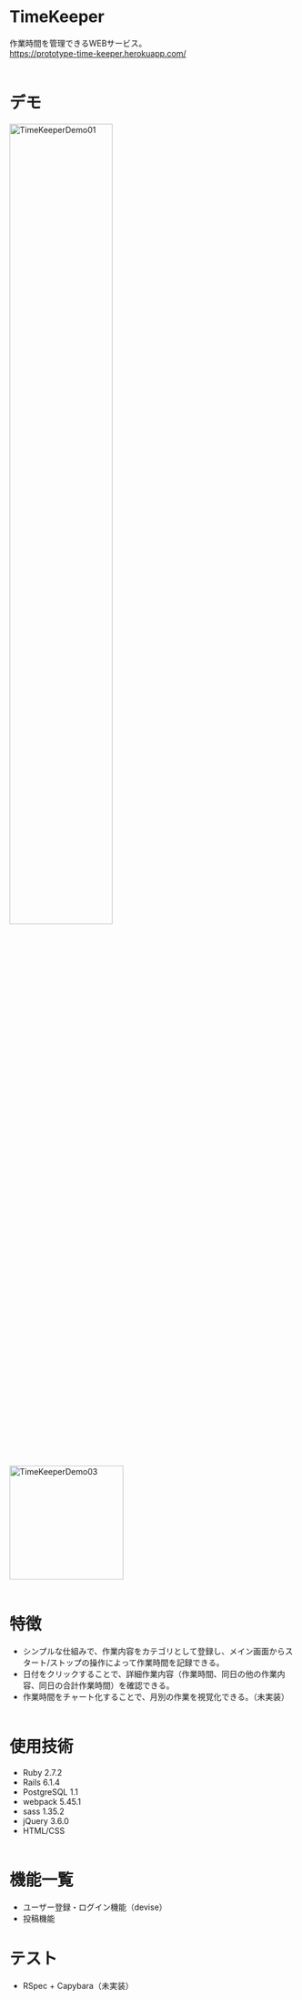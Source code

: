 # TimeKeeper
作業時間を管理できるWEBサービス。<BR>
https://prototype-time-keeper.herokuapp.com/
<br><br>
# デモ
<img width="60%" alt="TimeKeeperDemo01" src="https://user-images.githubusercontent.com/77390191/127632663-2868b0b2-5688-42d2-991a-84d03cb66d16.png"><br>

<img width="200px" alt="TimeKeeperDemo03" src="https://user-images.githubusercontent.com/77390191/127632253-e998d726-f889-46e5-958d-d1b5ed546270.png">
<br><br>

# 特徴
- シンプルな仕組みで、作業内容をカテゴリとして登録し、メイン画面からスタート/ストップの操作によって作業時間を記録できる。
- 日付をクリックすることで、詳細作業内容（作業時間、同日の他の作業内容、同日の合計作業時間）を確認できる。
- 作業時間をチャート化することで、月別の作業を視覚化できる。（未実装）
<br><br>

# 使用技術

- Ruby 2.7.2
- Rails 6.1.4
- PostgreSQL 1.1
- webpack 5.45.1
- sass 1.35.2
- jQuery 3.6.0
- HTML/CSS
<br><br>
# 機能一覧

- ユーザー登録・ログイン機能（devise）
- 投稿機能
 
# テスト
- RSpec + Capybara（未実装）
<br><br>

